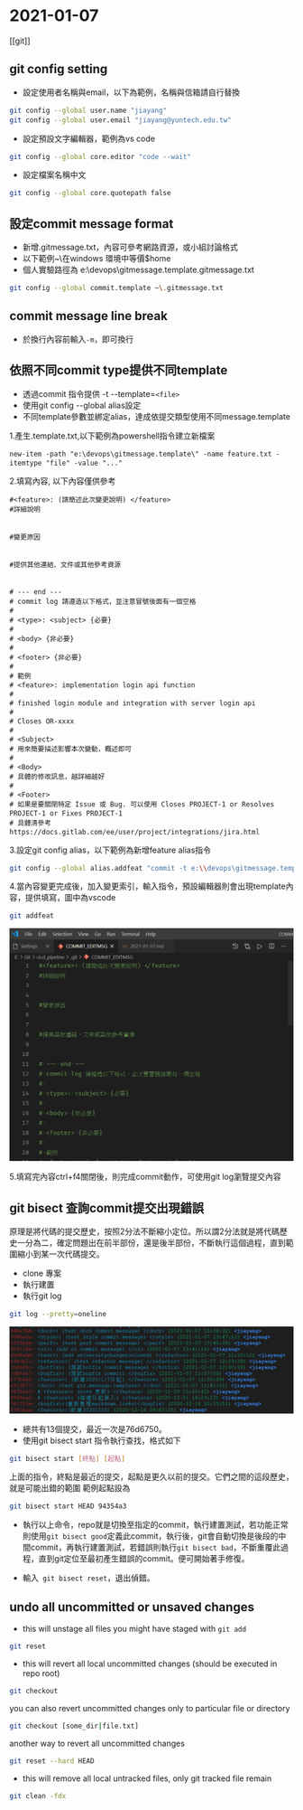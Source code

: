 # 2021-01-07

[[git]]
## git config setting
- 設定使用者名稱與email，以下為範例，名稱與信箱請自行替換
````bash
git config --global user.name "jiayang"
git config --global user.email "jiayang@yuntech.edu.tw"
````
- 設定預設文字編輯器，範例為vs code
````bash
git config --global core.editor "code --wait"
````
- 設定檔案名稱中文
````bash
git config --global core.quotepath false
````
## 設定commit message format

- 新增.gitmessage.txt，內容可參考網路資源，或小組討論格式
- 以下範例~\在windows 環境中等價$home
- 個人實驗路徑為 e:\devops\gitmessage.template\.gitmessage.txt
````bash
git config --global commit.template ~\.gitmessage.txt
````

## commit message line break
- 於換行內容前輸入`-m`，即可換行

## 依照不同commit type提供不同template 
- 透過commit 指令提供 -t --template=`<file>`
- 使用git config --global alias設定
- 不同template參數並綁定alias，達成依提交類型使用不同message.template

1.產生.template.txt,以下範例為powershell指令建立新檔案
````shell
new-item -path "e:\devops\gitmessage.template\" -name feature.txt -itemtype "file" -value "..."
````
2.填寫內容, 以下內容僅供參考
````text
#<feature>: (請簡述此次變更說明) </feature>
#詳細說明


#變更原因


#提供其他連結、文件或其他參考資源


# --- end ---
# commit log 請遵造以下格式，並注意冒號後面有一個空格
# 
# <type>: <subject> {必要}
# 
# <body> {非必要}
# 
# <footer> {非必要}
# 
# 範例
# <feature>: implementation login api function
#
# finished login module and integration with server login api
#
# Closes OR-xxxx 
# 
# <Subject>
# 用來簡要描述影響本次變動，概述即可
# 
# <Body>
# 具體的修改訊息，越詳細越好
# 
# <Footer>
# 如果是要關閉特定 Issue 或 Bug. 可以使用 Closes PROJECT-1 or Resolves PROJECT-1 or Fixes PROJECT-1 
# 具體清參考 https://docs.gitlab.com/ee/user/project/integrations/jira.html
````

3.設定git config alias，以下範例為新增feature alias指令
````bash
git config --global alias.addfeat "commit -t e:\\devops\gitmessage.template\feature.txt"
````

4.當內容變更完成後，加入變更索引，輸入指令，預設編輯器則會出現template內容，提供填寫，圖中為vscode
````bash
git addfeat
````
![commitmessage](/assets/images/git/gitmessage/gitmessagetemplate.png)

5.填寫完內容ctrl+f4關閉後，則完成commit動作，可使用git log瀏覽提交內容

## git bisect 查詢commit提交出現錯誤

原理是將代碼的提交歷史，按照2分法不斷縮小定位。所以謂2分法就是將代碼歷史一分為二，確定問題出在前半部份，還是後半部份，不斷執行這個過程，直到範圍縮小到某一次代碼提交。
- clone 專案
- 執行建置
- 執行git log
````bash
git log --pretty=oneline
````
![log](/assets/images/git/gitbisect/gitlog.png)

- 總共有13個提交，最近一次是76d6750。
- 使用git bisect start 指令執行查找，格式如下
````bash
git bisect start [終點] [起點]
````
上面的指令，終點是最近的提交，起點是更久以前的提交。它們之間的這段歷史，就是可能出錯的範圍
範例起點設為
````bash
git bisect start HEAD 94354a3
````
- 執行以上命令，repo就是切換至指定的commit，執行建置測試，若功能正常則使用`git bisect good`定義此commit，執行後，git會自動切換是後段的中間commit，再執行建置測試，若錯誤則執行`git bisect bad`，不斷重覆此過程，直到git定位至最初產生錯誤的commit。便可開始著手修復。

- 輸入` git bisect reset`，退出偵錯。

## undo all uncommitted or unsaved changes
- this will unstage all files you might have staged with `git add`
````bash
git reset
````

- this will revert all local uncommitted changes (should be executed in repo root)
````bash
git checkout
````
you can also revert uncommitted changes only to particular file or directory
````bash
git checkout [some_dir|file.txt]
````
another way to revert all uncommitted changes
````bash
git reset --hard HEAD
````

- this will remove all local untracked files, only git tracked file remain
````bash
git clean -fdx
````